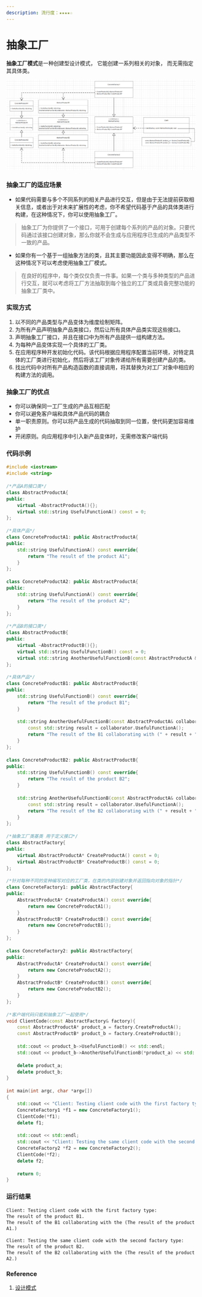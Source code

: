 ```yaml
---
description: 流行度：★★★★☆
---
```


# 抽象工厂

 **抽象工厂模式**是一种创建型设计模式， 它能创建一系列相关的对象， 而无需指定其具体类。

![](../.gitbook/assets/image%20%2827%29.png)

### 抽象工厂的适应场景

* 如果代码需要与多个不同系列的相关产品进行交互，但是由于无法提前获取相关信息，或者出于对未来扩展性的考虑，你不希望代码基于产品的具体类进行构建，在这种情况下，你可以使用抽象工厂。

> 抽象工厂为你提供了一个接口，可用于创建每个系列的产品的对象。只要代码通过该接口创建对象，那么你就不会生成与应用程序已生成的产品类型不一致的产品。

* 如果你有一个基于一组抽象方法的类，且其主要功能因此变得不明确，那么在这种情况下可以考虑使用抽象工厂模式。

> 在良好的程序中，每个类仅仅负责一件事。如果一个类与多种类型的产品进行交互，就可以考虑将工厂方法抽取到每个独立的工厂类或具备完整功能的抽象工厂类中。

### 实现方式

1. 以不同的产品类型与产品变体为维度绘制矩阵。
2. 为所有产品声明抽象产品类接口，然后让所有具体产品类实现这些接口。
3. 声明抽象工厂接口，并且在接口中为所有产品提供一组构建方法。
4. 为每种产品变体实现一个具体的工厂类。
5. 在应用程序种开发初始化代码。该代码根据应用程序配置当前环境，对特定具体的工厂类进行初始化，然后将该工厂对象传递给所有需要创建产品的类。
6. 找出代码中对所有产品构造函数的直接调用，将其替换为对工厂对象中相应的构建方法的调用。

### 抽象工厂的优点

* 你可以确保同一工厂生成的产品互相匹配
* 你可以避免客户端和具体产品代码的耦合
* 单一职责原则。你可以将产品生成的代码抽取到同一位置，使代码更加容易维护
* 开闭原则。向应用程序中引入新产品变体时，无需修改客户端代码

### 代码示例

```cpp
#include <iostream>
#include <string>

/*产品A的接口类*/
class AbstractProductA{
public:
    virtual ~AbstractProductA(){};
    virtual std::string UsefulFunctionA() const = 0;
};

/*具体产品*/
class ConcreteProductA1: public AbstractProductA{
public:
    std::string UsefulFunctionA() const override{
        return "The result of the product A1";
    }
};

class ConcreteProductA2: public AbstractProductA{
public:
    std::string UsefulFunctionA() const override{
        return "The result of the product A2";
    }
};

/*产品B的接口类*/
class AbstractProductB{
public:
    virtual ~AbstractProductB(){};
    virtual std::string UsefulFunctionB() const = 0;
    virtual std::string AnotherUsefulFunctionB(const AbstractProductA &collaborator) const = 0;
};

/*具体产品*/
class ConcreteProductB1: public AbstractProductB{
public:
    std::string UsefulFunctionB() const override{
        return "The result of the product B1";
    }
    
    std::string AnotherUsefulFunctionB(const AbstractProductA& collaborator) const override{
        const std::string result = collaborator.UsefulFunctionA();
        return "The result of the B1 collaborating with (" + result + ")";
    } 
};

class ConcreteProductB2: public AbstractProductB{
public:
    std::string UsefulFunctionB() const override{
        return "The result of the product B2";
    }
    
    std::string AnotherUsefulFunctionB(const AbstractProductA& collaborator) const override{
        const std::string result = collaborator.UsefulFunctionA();
        return "The result of the B2 collaborating with (" + result + ")";
    } 
};

/*抽象工厂类基类 用于定义接口*/
class AbstractFactory{
public:
    virtual AbstractProductA* CreateProductA() const = 0;
    virtual AbstractProductB* CreateProductB() const = 0;
};

/*针对每种不同的变种编写对应的工厂类，在类的内部创建对象并返回指向对象的指针*/
class ConcreteFactory1: public AbstractFactory{
public:
    AbstractProductA* CreateProductA() const override{
        return new ConcreteProductA1();
    }
    AbstractProductB* CreateProductB() const override{
        return new ConcreteProductB1();
    }
};

class ConcreteFactory2: public AbstractFactory{
public:
    AbstractProductA* CreateProductA() const override{
        return new ConcreteProductA2();
    }
    AbstractProductB* CreateProductB() const override{
        return new ConcreteProductB2();
    }
};

/*客户端代码只能和抽象工厂一起使用*/
void ClientCode(const AbstractFactory& factory){
    const AbstractProductA* product_a = factory.CreateProductA();
    const AbstractProductB* product_b = factory.CreateProductB();
    
    std::cout << product_b->UsefulFunctionB() << std::endl;
    std::cout << product_b->AnotherUsefulFunctionB(*product_a) << std::endl;
    
    delete product_a;
    delete product_b;
}

int main(int argc, char *argv[])
{
    std::cout << "Client: Testing client code with the first factory type: \n";
    ConcreteFactory1 *f1 = new ConcreteFactory1();
    ClientCode(*f1);
    delete f1;
    
    std::cout << std::endl;
    std::cout << "Client: Testing the same client code with the second factory type: \n";
    ConcreteFactory2 *f2 = new ConcreteFactory2();
    ClientCode(*f2);
    delete f2;
    
    return 0;
}
```

### **运行结果**

```text
Client: Testing client code with the first factory type:
The result of the product B1.
The result of the B1 collaborating with the (The result of the product A1.)

Client: Testing the same client code with the second factory type:
The result of the product B2.
The result of the B2 collaborating with the (The result of the product A2.)
```

### 

### Reference

1. [设计模式](https://refactoringguru.cn/design-patterns)

